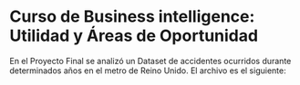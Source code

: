 # Curso de Business intelligence: Utilidad y Áreas de Oportunidad

En el Proyecto Final se analizó un Dataset de accidentes ocurridos durante determinados años en el metro de Reino Unido.
El archivo es el siguiente:
